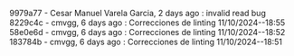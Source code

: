 9979a77 - Cesar Manuel Varela Garcia, 2 days ago : invalid read bug
8229c4c - cmvgg, 6 days ago : Correcciones de linting 11/10/2024--18:55
58e0e6d - cmvgg, 6 days ago : Correcciones de linting 11/10/2024--18:52
183784b - cmvgg, 6 days ago : Correcciones de linting 11/10/2024--18:51